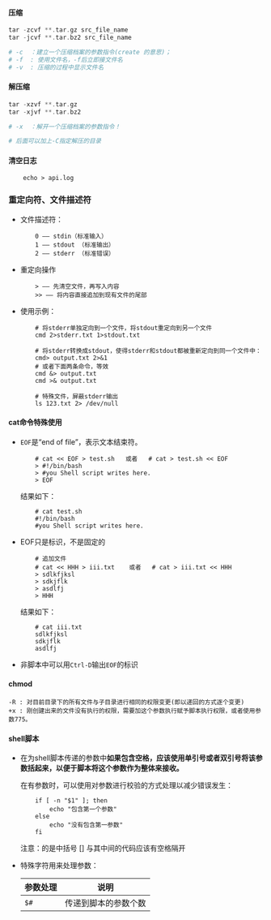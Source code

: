 #### 压缩

```php
tar -zcvf **.tar.gz src_file_name
tar -jcvf **.tar.bz2 src_file_name

# -c  ：建立一个压缩档案的参数指令(create 的意思)；
# -f  : 使用文件名，-f后立即接文件名
# -v  : 压缩的过程中显示文件名
```

#### 解压缩

```php
tar -xzvf **.tar.gz
tar -xjvf **.tar.bz2

# -x  ：解开一个压缩档案的参数指令！

# 后面可以加上-C指定解压的目录
```

#### 清空日志

```
    echo > api.log
```

### 重定向符、文件描述符

* 文件描述符：
    
    ```
        0 —— stdin（标准输入）
        1 —— stdout （标准输出）
        2 —— stderr （标准错误）
    ```

* 重定向操作 
    
    ```
        > —— 先清空文件，再写入内容
        >> —— 将内容直接追加到现有文件的尾部
    ``` 

* 使用示例：
    
    ```
        # 将stderr单独定向到一个文件，将stdout重定向到另一个文件
        cmd 2>stderr.txt 1>stdout.txt

        # 将stderr转换成stdout，使得stderr和stdout都被重新定向到同一个文件中：
        cmd> output.txt 2>&1
        # 或者下面两条命令，等效
        cmd &> output.txt
        cmd >& output.txt
    ```

    ```
        # 特殊文件，屏蔽stderr输出
        ls 123.txt 2> /dev/null
    ```

#### cat命令特殊使用

* `EOF`是“end of file”，表示文本结束符。

    ```
        # cat << EOF > test.sh   或者   # cat > test.sh << EOF
        > #!/bin/bash
        > #you Shell script writes here.
        > EOF
    ```
    结果如下：
    ```
        # cat test.sh
        #!/bin/bash
        #you Shell script writes here.
    ```
* EOF只是标识，不是固定的

    ```
        # 追加文件
        # cat << HHH > iii.txt    或者   # cat > iii.txt << HHH
        > sdlkfjksl
        > sdkjflk
        > asdlfj
        > HHH
    ```
    结果如下：
    ```
        # cat iii.txt
        sdlkfjksl
        sdkjflk
        asdlfj
    ```
* 非脚本中可以用`Ctrl-D`输出`EOF`的标识


#### chmod

```
-R : 对目前目录下的所有文件与子目录进行相同的权限变更(即以递回的方式逐个变更)
+x : 刚创建出来的文件没有执行的权限，需要加这个参数执行赋予脚本执行权限，或者使用参数775。
```

#### shell脚本

* 在为shell脚本传递的参数中**如果包含空格，应该使用单引号或者双引号将该参数括起来，以便于脚本将这个参数作为整体来接收。**

    在有参数时，可以使用对参数进行校验的方式处理以减少错误发生：
    ```
        if [ -n "$1" ]; then
            echo "包含第一个参数"
        else
            echo "没有包含第一参数"
        fi
    ```
    注意：的是中括号 [] 与其中间的代码应该有空格隔开

* 特殊字符用来处理参数：
     
    参数处理 | 说明
    ---------|----------
    `$#` | 传递到脚本的参数个数